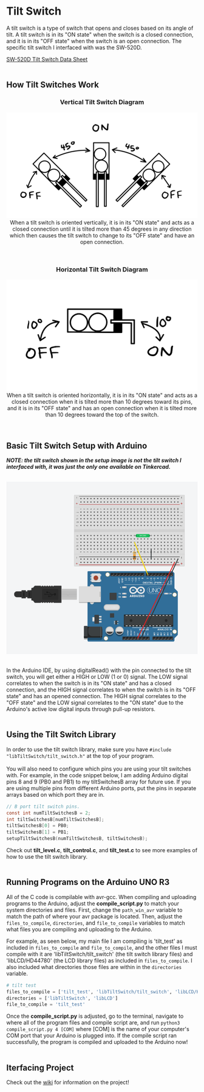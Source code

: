 # Tilt Switch

A tilt switch is a type of switch that opens and closes based on its angle of tilt. A tilt switch is in its "ON state" when the switch is a closed connection, and it is in its "OFF state" when the switch is an open connection. The specific tilt switch I interfaced with was the SW-520D.
<br>

[SW-520D Tilt Switch Data Sheet](https://www.sunrom.com/download/676.pdf)
<br><br>

## How Tilt Switches Work

<h3 align = "center"> Vertical Tilt Switch Diagram </h3>
<p align = "center">
  <img src = "https://github.com/clairehopfensperger/ECE484_Tilt_Switch/blob/main/media/vertical_tilt_switch_diagram.JPG" width = 600>
  <br>
  When a tilt switch is oriented vertically, it is in its "ON state" and acts as a closed connection until it is tilted more than 45 degrees in any direction which then causes the tilt switch to change to its "OFF state" and have an open connection.
</p>
<br>

<h3 align = "center"> Horizontal Tilt Switch Diagram </h3>
<p align = "center">
  <img src = "https://github.com/clairehopfensperger/ECE484_Tilt_Switch/blob/main/media/horizontal_tilt_switch_diagram.JPG" width = 600>
  <br>
  When a tilt switch is oriented horizontally, it is in its "ON state" and acts as a closed connection when it is tilted more than 10 degrees toward its pins, and it is in its "OFF state" and has an open connection when it is tilted more than 10 degrees toward the top of the switch.
</p>

<br>

## Basic Tilt Switch Setup with Arduino
***NOTE: the tilt switch shown in the setup image is not the tilt switch I interfaced with, it was just the only one available on Tinkercad.***
<br><br>
<p align = "center">
  <img src = "https://github.com/clairehopfensperger/ECE484_Tilt_Switch/blob/main/media/tilt_swich_setup.png" width = 600>
</p>
<br>
In the Arduino IDE, by using digitalRead() with the pin connected to the tilt switch, you will get either a HIGH or LOW (1 or 0) signal. The LOW signal correlates to when the switch is in its "ON state" and has a closed connection, and the HIGH signal correlates to when the switch is in its "OFF state" and has an opened connection. The HIGH signal correlates to the "OFF state" and the LOW signal correlates to the "ON state" due to the Arduino's active low digital inputs through pull-up resistors.
<br><br>

## Using the Tilt Switch Library
In order to use the tilt switch library, make sure you have `#include "libTiltSwitch/tilt_switch.h"` at the top of your program.
<br><br>
You will also need to configure which pins you are using your tilt switches with. For example, in the code snippet below, I am adding Arduino digital pins 8 and 9 (PB0 and PB1) to my tiltSwitchesB array for future use. If you are using multiple pins from different Arduino ports, put the pins in separate arrays based on which port they are in.
```c
// B port tilt switch pins.
const int numTiltSwitchesB = 2;
int tiltSwitchesB[numTiltSwitchesB];
tiltSwitchesB[0] = PB0;
tiltSwitchesB[1] = PB1;
setupTiltSwitchesB(numTiltSwitchesB, tiltSwitchesB);
```
Check out **tilt_level.c**, **tilt_control.c**, and **tilt_test.c** to see more examples of how to use the tilt switch library.
<br><br>

## Running Programs on the Arduino UNO R3
All of the C code is compilable with avr-gcc. When compiling and uploading programs to the Arduino, adjust the **compile_script.py** to match your system directories and files. First, change the `path_win_avr` variable to match the path of where your avr package is located. Then, adjust the `files_to_compile`, `directories`, and `file_to_compile` variables to match what files you are compiling and uploading to the Arduino. 
<br> 

For example, as seen below, my main file I am compiling is 'tilt_test' as included in `files_to_compile` and `file_to_compile`, and the other files I must compile with it are 'libTiltSwitch/tilt_switch' (the tilt switch library files) and 'libLCD/HD44780' (the LCD library files) as included in `files_to_compile`. I also included what directories those files are within in the `directories` variable.

```py
# tilt test
files_to_compile = ['tilt_test', 'libTiltSwitch/tilt_switch', 'libLCD/HD44780'] 
directories = ['libTiltSwitch', 'libLCD']
file_to_compile = 'tilt_test'
```

Once the **compile_script.py** is adjusted, go to the terminal, navigate to where all of the program files and compile script are, and run `python3 compile_script.py 4 [COM]` where [COM] is the name of your computer's COM port that your Arduino is plugged into. If the compile script ran successfully, the program is compiled and uploaded to the Arduino now!
<br><br>

## Iterfacing Project
Check out the [wiki](https://github.com/clairehopfensperger/ECE484_Tilt_Switch/wiki) for information on the project!

